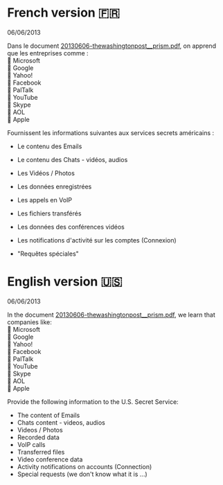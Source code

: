 # French version 🇫🇷

06/06/2013

Dans le document [20130606-thewashingtonpost__prism.pdf](https://git.chevro.fr/Eban/snowden-archive-mirror/src/master/documents/2013/20130606-thewashingtonpost__prism.pdf), on apprend que les entreprises comme :<br>
   🔴 Microsoft<br>
   🔴 Google<br>
   🔴 Yahoo!<br>
   🔴 Facebook<br>
   🔴 PalTalk<br>
   🔴 YouTube<br>
   🔴 Skype<br>
   🔴 AOL<br>
   🔴 Apple<br>

Fournissent les informations suivantes aux services secrets américains :

- Le contenu des Emails

- Le contenu des Chats - vidéos, audios

- Les Vidéos / Photos

- Les données enregistrées

- Les appels en VoIP

- Les fichiers transférés

- Les données des conférences vidéos

- Les notifications d'activité sur les comptes (Connexion)

- "Requêtes spéciales"
	

# English version 🇺🇸

06/06/2013

In the document [20130606-thewashingtonpost__prism.pdf](https://git.chevro.fr/Eban/snowden-archive-mirror/src/master/documents/2013/20130606-thewashingtonpost__prism.pdf), we learn that companies like:<br>
    🔴 Microsoft<br>
    🔴 Google<br>
    🔴 Yahoo!<br>
    🔴 Facebook<br>
    🔴 PalTalk<br>
    🔴 YouTube<br>
    🔴 Skype<br>
    🔴 AOL<br>
    🔴 Apple<br>

Provide the following information to the U.S. Secret Service:

- The content of Emails
- Chats content - videos, audios
- Videos / Photos
- Recorded data
- VoIP calls
- Transferred files
- Video conference data
- Activity notifications on accounts (Connection)
- Special requests (we don't know what it is ...)
